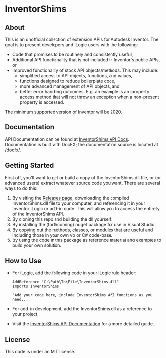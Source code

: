 # InventorShims

## About

This is an unofficial collection of extension APIs for Autodesk Inventor.  The goal is to present developers and iLogic users with the following:

* Code that promises to be routinely and consistently useful,
* Additional API functionality that is not included in Inventor's public APIs, or
* Improved functionality of stock API objects/methods.  This may include:
  * simplified access to API objects, functions, and values,
  * functions designed to reduce boilerplate code,
  * more advanced management of API objects, and
  * better error handling outcomes.  E.g. an example is an iproperty access method that will not throw an exception when a non-present property is accessed.

The minimum supported version of Inventor will be 2020.

## Documentation

API Documentation can be found at [InventorShims API Docs](https://inventorcode.github.io/InventorShims/).  Documentation is built with DocFX; the documentation source is located at [/docfx/](https://github.com/InventorCode/InventorShims/tree/master/docfx).

## Getting Started

First off, you'll want to get or build a copy of the InventorShims.dll file, or (or advanced users) extract whatever source code you want.  There are several ways to do this:

1. By visiting the [Releases page](https://github.com/InventorCode/InventorShims/releases), downloading the compiled InventorShims.dll file to your computer, and referencing it in your Inventor iLogic or add-in code.  This will allow you to access the entirety of the InventorShims API.
2. By cloning this repo and building the dll yourself.
3. By installing the (forthcoming) nuget package for use in Visual Studio.
4. By copying out the methods, classes, or modules that are useful and including those in your own vb or C# code-base.
5. By using the code in this package as reference material and examples to build your own solution.

## How to Use

* For iLogic, add the following code in your iLogic rule header:

    ```VB
    AddReference "C:\Path\To\File\InventorShims.dll"
    Imports InventorShims
    
    'Add your code here, include InventorShims API functions as you need...
    ```
* For add-in development, add the InventorShims.dll as a reference to your project.
* Visit the [InventorShims API Documentation](https://inventorcode.github.io/InventorShims/) for a more detailed guide.

## License

This code is under an MIT license.
